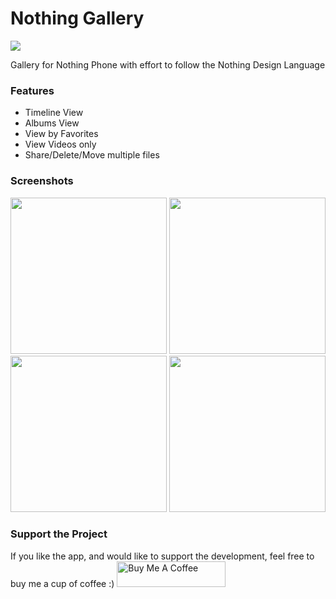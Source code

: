 # Nothing Gallery

 <img src="https://raw.githubusercontent.com/jerichoi224/Nothing-Gallery/main/images/feature_art.png">

Gallery for Nothing Phone with effort to follow the Nothing Design Language

### Features
- Timeline View
- Albums View
- View by Favorites
- View Videos only
- Share/Delete/Move multiple files

### Screenshots
<p float="left">
    <img src="https://raw.githubusercontent.com/jerichoi224/Nothing-Gallery/main/images/albums_page.png" width="250">
    <img src="https://raw.githubusercontent.com/jerichoi224/Nothing-Gallery/main/images/timeline_page.png" width="250">
    <img src="https://raw.githubusercontent.com/jerichoi224/Nothing-Gallery/main/images/grid_page.png" width="250">
    <img src="https://raw.githubusercontent.com/jerichoi224/Nothing-Gallery/main/images/move_feature.png" width="250">
</p>

### Support the Project
If you like the app, and would like to support the development, feel free to buy me a cup of coffee :) 
<a href="https://www.buymeacoffee.com/jerichoi224" target="_blank"><img src="https://cdn.buymeacoffee.com/buttons/default-orange.png" alt="Buy Me A Coffee" height="41" width="174"></a>
